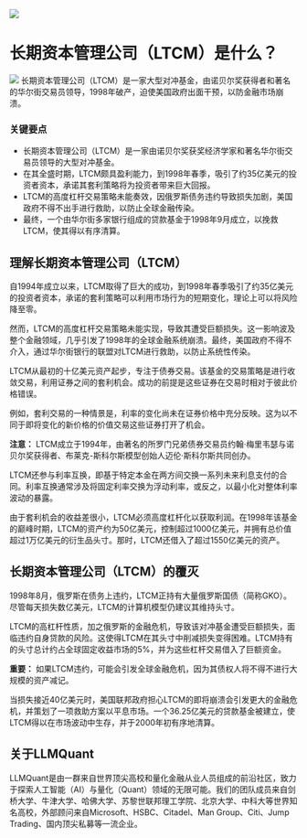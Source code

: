 ![](https://fastly.jsdelivr.net/gh/bucketio/img11@main/2024/10/21/1729466068183-23134fce-3131-4262-b18c-f378d71af4f6.gif)
# 长期资本管理公司（LTCM）是什么？
![](https://fastly.jsdelivr.net/gh/bucketio/img9@main/2024/10/20/1729465031968-b3c8959e-1d37-4b8a-91b1-b0b0dfe25143.png)
长期资本管理公司（LTCM）是一家大型对冲基金，由诺贝尔奖获得者和著名的华尔街交易员领导，1998年破产，迫使美国政府出面干预，以防金融市场崩溃。

### 关键要点

- 长期资本管理公司（LTCM）是一家由诺贝尔奖获奖经济学家和著名华尔街交易员领导的大型对冲基金。
- 在其全盛时期，LTCM颇具盈利能力，到1998年春季，吸引了约35亿美元的投资者资本，承诺其套利策略将为投资者带来巨大回报。
- LTCM的高度杠杆交易策略未能奏效，因俄罗斯债务违约导致损失加剧，美国政府不得不出手进行救助，以防止全球金融传染。
- 最终，一个由华尔街多家银行组成的贷款基金于1998年9月成立，以挽救LTCM，使其得以有序清算。

## 理解长期资本管理公司（LTCM）

自1994年成立以来，LTCM取得了巨大的成功，到1998年春季吸引了约35亿美元的投资者资本，承诺的套利策略可以利用市场行为的短期变化，理论上可以将风险降至零。

然而，LTCM的高度杠杆交易策略未能实现，导致其遭受巨额损失。这一影响波及整个金融领域，几乎引发了1998年的全球金融系统崩溃。最终，美国政府不得不介入，通过华尔街银行的联盟对LTCM进行救助，以防止系统性传染。

LTCM从最初的十亿美元资产起步，专注于债券交易。该基金的交易策略是进行收敛交易，利用证券之间的套利机会。成功的前提是这些证券在交易时相对于彼此价格错误。

例如，套利交易的一种情景是，利率的变化尚未在证券价格中充分反映。这为以不同于即将变化的新价格的价值交易这些证券打开了机会。

**注意：** LTCM成立于1994年，由著名的所罗门兄弟债券交易员约翰·梅里韦瑟与诺贝尔奖获得者、布莱克-斯科尔斯模型创始人迈伦·斯科尔斯共同创办。

LTCM还参与利率互换，即基于特定本金在两方间交换一系列未来利息支付的合同。利率互换通常涉及将固定利率交换为浮动利率，或反之，以最小化对整体利率波动的暴露。

由于套利机会的收益差很小，LTCM必须高度杠杆化以获取利润。在1998年该基金的巅峰时期，LTCM的资产约为50亿美元，控制超过1000亿美元，并拥有总价值超过1万亿美元的衍生品头寸。那时，LTCM还借入了超过1550亿美元的资产。

## 长期资本管理公司（LTCM）的覆灭

1998年8月，俄罗斯在债务上违约，LTCM正持有大量俄罗斯国债（简称GKO）。尽管每天损失数亿美元，LTCM的计算机模型仍建议其维持头寸。

LTCM的高杠杆性质，加之俄罗斯的金融危机，导致该对冲基金遭受巨额损失，面临违约自身贷款的风险。这使得LTCM在其头寸中削减损失变得困难。LTCM持有的头寸总计约占全球固定收益市场的5%，并为这些杠杆交易借入了巨额资金。

**重要：** 如果LTCM违约，可能会引发全球金融危机，因为其债权人将不得不进行大规模的资产减记。

当损失接近40亿美元时，美国联邦政府担心LTCM的即将崩溃会引发更大的金融危机，并策划了一项救助方案以平息市场。一个36.25亿美元的贷款基金被建立，使LTCM得以在市场波动中生存，并于2000年初有序地清算。

## 关于LLMQuant
LLMQuant是由一群来自世界顶尖高校和量化金融从业人员组成的前沿社区，致力于探索人工智能（AI）与量化（Quant）领域的无限可能。我们的团队成员来自剑桥大学、牛津大学、哈佛大学、苏黎世联邦理工学院、北京大学、中科大等世界知名高校，外部顾问来自Microsoft、HSBC、Citadel、Man Group、Citi、Jump Trading、国内顶尖私募等一流企业。